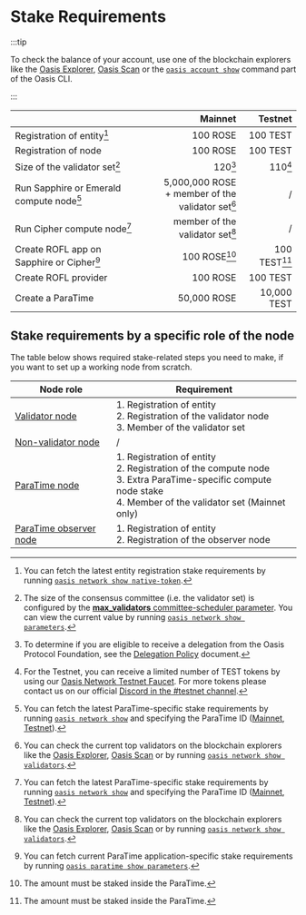 # Stake Requirements

:::tip

To check the balance of your account, use one of the blockchain explorers like
the [Oasis Explorer], [Oasis Scan] or the [`oasis account show`] command part
of the Oasis CLI.

:::

|                                                         |                                                   Mainnet |                           Testnet |
|---------------------------------------------------------|----------------------------------------------------------:|----------------------------------:|
| Registration of entity[^entity-reg]                     |                                                  100 ROSE |                          100 TEST |
| Registration of node                                    |                                                  100 ROSE |                          100 TEST |
| Size of the validator set[^validator-set]               |                               120[^validator-set-mainnet] |       110[^validator-set-testnet] |
| Run Sapphire or Emerald compute node[^compute-node]     | 5,000,000 ROSE<br/>+ member of the validator set[^member] |                                 / |
| Run Cipher compute node[^compute-node]                  |                      member of the validator set[^member] |                                 / |
| Create ROFL app on Sapphire or Cipher[^rofl-app-create] |                         100 ROSE[^rofl-app-create-amount] | 100 TEST[^rofl-app-create-amount] |
| Create ROFL provider                                    |                                                  100 ROSE |                          100 TEST |
| Create a ParaTime                                       |                                               50,000 ROSE |                       10,000 TEST |

[^entity-reg]: You can fetch the latest entity registration stake requirements
by running [`oasis network show native-token`].

[^validator-set]: The size of the consensus committee (i.e. the validator set)
is configured by the [**max_validators** committee-scheduler parameter]. You can
view the current value by running [`oasis network show parameters`].

[^validator-set-mainnet]: To determine if you are eligible to receive a
delegation from the Oasis Protocol Foundation, see the [Delegation Policy]
document.

[^validator-set-testnet]: For the Testnet, you can receive a limited number of
TEST tokens by using our [Oasis Network Testnet Faucet][faucet-testnet]. For
more tokens please contact us on our official [Discord in the #testnet channel][discord].

[^member]: You can check the current top validators on the blockchain explorers
like the [Oasis Explorer][oasis-explorer-validators],
[Oasis Scan][oasis-scan-validators] or by running
[`oasis network show validators`].

[^compute-node]: You can fetch the latest ParaTime-specific stake requirements
by running [`oasis network show`] and specifying the ParaTime ID ([Mainnet], [Testnet]).

[^rofl-app-create]: You can fetch current ParaTime application-specific stake
requirements by running [`oasis paratime show parameters`].

[^rofl-app-create-amount]: The amount must be staked inside the ParaTime.

## Stake requirements by a specific role of the node

The table below shows required stake-related steps you need to make, if you
want to set up a working node from scratch.

| Node role              | Requirement                                                                                                                                                          |
|------------------------|----------------------------------------------------------------------------------------------------------------------------------------------------------------------|
| [Validator node]       | 1. Registration of entity<br/>2. Registration of the validator node<br/>3. Member of the validator set                                                               |
| [Non-validator node]   | /                                                                                                                                                                    |
| [ParaTime node]        | 1. Registration of entity<br/>2. Registration of the compute node<br/>3. Extra ParaTime-specific compute node stake<br/>4. Member of the validator set (Mainnet only) |
| [ParaTime observer node] | 1. Registration of entity<br/>2. Registration of the observer node |                                                                                                 |

[Validator node]: ../validator-node.mdx
[Non-validator node]: ../non-validator-node.mdx
[ParaTime node]: ../paratime-node.mdx
[ParaTime client node]: ../paratime-client-node.mdx
[ParaTime observer node]: ../paratime-observer-node.mdx

[Oasis Explorer]: https://explorer.oasis.io/mainnet/consensus
[Oasis Scan]: https://www.oasisscan.com
[`oasis account show`]: ../../../general/manage-tokens/cli/account.md#show
[`oasis network show native-token`]: ../../../general/manage-tokens/cli/network.md#show-native-token
[oasis-explorer-validators]: https://explorer.oasis.io/mainnet/consensus/validators
[oasis-scan-validators]: https://www.oasisscan.com/validators
[`oasis network show validators`]: ../../../general/manage-tokens/cli/network.md#show-validators
[`oasis network show parameters`]: ../../../general/manage-tokens/cli/network.md#show-parameters
[Delegation Policy]: ../../../get-involved/delegation-policy.md
[**max_validators** committee-scheduler parameter]: ../../reference/genesis-doc.md#committee-scheduler
[faucet-testnet]: https://faucet.testnet.oasis.io/
[discord]: https://oasis.io/discord
[`oasis network show`]: ../../../general/manage-tokens/cli/network.md#show-id
[Mainnet]: ../../network/mainnet.md#paratimes
[Testnet]: ../../network/testnet.md#paratimes
[`oasis paratime show parameters`]: ../../../general/manage-tokens/cli/paratime.md#show-parameters
